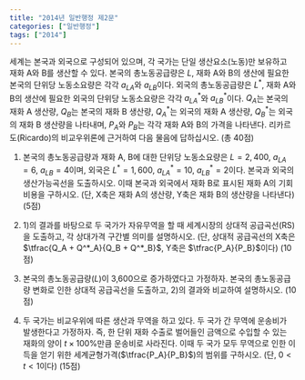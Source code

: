 ```yaml
---
title: "2014년 일반행정 제2문"
categories: ["일반행정"]
tags: ["2014"]
---
```


세계는 본국과 외국으로 구성되어 있으며, 각 국가는 단일 생산요소(노동)만 보유하고 재화 A와 B를 생산할 수 있다. 본국의 총노동공급량은 $L$, 재화 A와 B의 생산에 필요한 본국의 단위당 노동소요량은 각각 $a_{LA}$와 $a_{LB}$이다. 외국의 총노동공급량은 $L^*$, 재화 A와 B의 생산에 필요한 외국의 단위당 노동소요량은 각각 $a^*_{LA}$와 $a^*_{LB}$이다. $Q_A$는 본국의 재화 A 생산량, $Q_B$는 본국의 재화 B 생산량, $Q^*_A$는 외국의 재화 A 생산량, $Q^*_B$는 외국의 재화 B 생산량을 나타내며, $P_A$와 $P_B$는 각각 재화 A와 B의 가격을 나타낸다. 리카르도(Ricardo)의 비교우위론에 근거하여 다음 물음에 답하십시오. (총 40점)

1) 본국의 총노동공급량과 재화 A, B에 대한 단위당 노동소요량은 $L = 2,400$, $a_{LA} = 6$, $a_{LB} = 4$이며, 외국은 $L^* = 1,600$, $a^*_{LA} = 10$, $a^*_{LB} = 2$이다. 본국과 외국의 생산가능곡선을 도출하시오. 이때 본국과 외국에서 재화 B로 표시된 재화 A의 기회비용을 구하시오. (단, X축은 재화 A의 생산량, Y축은 재화 B의 생산량을 나타낸다) (5점)

2) 1)의 결과를 바탕으로 두 국가가 자유무역을 할 때 세계시장의 상대적 공급곡선(RS)을 도출하고, 각 상대가격 구간별 의미를 설명하시오. (단, 상대적 공급곡선의 X축은 $\tfrac{Q_A + Q^*_A}{Q_B + Q^*_B}$, Y축은 $\tfrac{P_A}{P_B}$이다) (10점)

3) 본국의 총노동공급량($L$)이 3,600으로 증가하였다고 가정하자. 본국의 총노동공급량 변화로 인한 상대적 공급곡선을 도출하고, 2)의 결과와 비교하여 설명하시오. (10점)

4) 두 국가는 비교우위에 따른 생산과 무역을 하고 있다. 두 국가 간 무역에 운송비가 발생한다고 가정하자. 즉, 한 단위 재화 수출로 벌어들인 금액으로 수입할 수 있는 재화의 양이 $t \times 100\%$만큼 운송비로 사라진다. 이때 두 국가 모두 무역으로 인한 이득을 얻기 위한 세계균형가격($\tfrac{P_A}{P_B}$)의 범위를 구하시오. (단, $0 < t < 1$이다) (15점)

